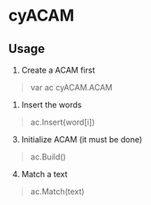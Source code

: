 # cyACAM

## Usage

1. Create a ACAM first
> var ac cyACAM.ACAM
1. Insert the words
> ac.Insert(word[i])
3. Initialize ACAM (it must be done)
> ac.Build()
4. Match a text
> ac.Match(text)
